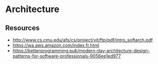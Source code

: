 # Architecture

## Resources

- http://www.cs.cmu.edu/afs/cs/project/vit/ftp/pdf/intro_softarch.pdf
- https://wa.aws.amazon.com/index.fr.html
- https://betterprogramming.pub/modern-day-architecture-design-patterns-for-software-professionals-9056ee1ed977
